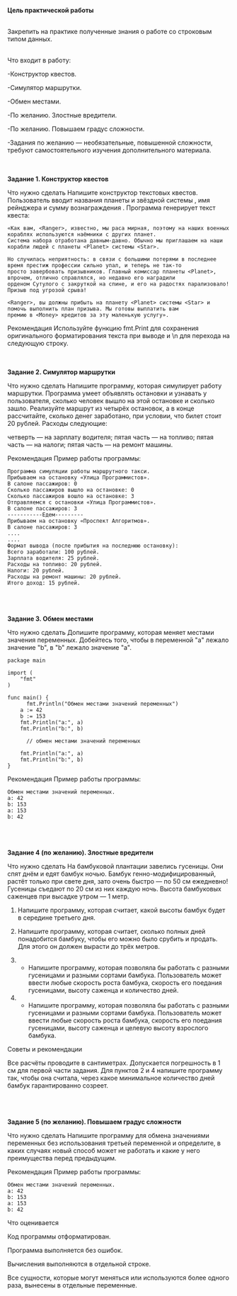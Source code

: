 <b>Цель практической работы</b>
<br>
<br>

Закрепить на практике полученные знания о работе со строковым типом данных.
<br>
<br>


Что входит в работу:

-Конструктор квестов.

-Симулятор маршрутки.

-Обмен местами.

-По желанию. Злостные вредители.

-По желанию. Повышаем градус сложности.

-Задания по желанию — необязательные, повышенной сложности, требуют самостоятельного изучения дополнительного материала.
<br>
<br>
<br>

<b>Задание 1. Конструктор квестов</b>


Что нужно сделать
Напишите конструктор текстовых квестов. Пользователь вводит названия планеты <Planet> и звёздной системы <Star>, имя рейнджера <Ranger> и сумму вознаграждения <Money>. Программа генерирует текст квеста:
```
«Как вам, <Ranger>, известно, мы раса мирная, поэтому на наших военных кораблях используются наёмники с других планет. 
Система набора отработана давным-давно. Обычно мы приглашаем на наши корабли людей с планеты <Planet> системы <Star>.

Но случилась неприятность: в связи с большими потерями в последнее время престиж профессии сильно упал, и теперь не так-то
просто завербовать призывников. Главный комиссар планеты <Planet>, впрочем, отлично справлялся, но недавно его наградили
орденом Сутулого с закруткой на спине, и его на радостях парализовало! Призыв под угрозой срыва!

<Ranger>, вы должны прибыть на планету <Planet> системы <Star> и помочь выполнить план призыва. Мы готовы выплатить вам
премию в <Money> кредитов за эту маленькую услугу».
```


Рекомендация
Используйте функцию fmt.Print для сохранения оригинального форматирования текста при выводе и \n для перехода на следующую строку.
<br><br><br>


<b>Задание 2. Симулятор маршрутки</b>


Что нужно сделать
Напишите программу, которая симулирует работу маршрутки. Программа умеет объявлять остановки и узнавать у пользователя, сколько человек вышло на этой остановке и сколько зашло. Реализуйте маршрут из четырёх остановок, а в конце рассчитайте, сколько денег заработано, при условии, что билет стоит 20 рублей. Расходы следующие:

четверть — на зарплату водителя;
пятая часть — на топливо;
пятая часть — на налоги;
пятая часть — на ремонт машины.


Рекомендация
Пример работы программы:
```
Программа симуляции работы маршрутного такси.
Прибываем на остановку «Улица Программистов».
В салоне пассажиров: 0
Сколько пассажиров вышло на остановке: 0
Сколько пассажиров вошло на остановке: 3
Отправляемся с остановки «Улица Программистов».
В салоне пассажиров: 3
-----------Едем---------
Прибываем на остановку «Проспект Алгоритмов».
В салоне пассажиров: 3
....
....
Формат вывода (после прибытия на последнюю остановку):
Всего заработали: 100 рублей.
Зарплата водителя: 25 рублей.
Расходы на топливо: 20 рублей.
Налоги: 20 рублей.
Расходы на ремонт машины: 20 рублей.
Итого доход: 15 рублей.
```
<br><br><br>
<b>Задание 3. Обмен местами</b>


Что нужно сделать
Допишите программу, которая меняет местами значения переменных. Добейтесь того, чтобы в переменной "a" лежало значение "b", в "b" лежало значение "a".
```
package main

import (
    "fmt"
)

func main() {
      fmt.Println("Обмен местами значений переменных")
    a := 42
    b := 153
    fmt.Println("a:", a)
    fmt.Println("b:", b)

      // обмен местами значений переменных

    fmt.Println("a:", a)
    fmt.Println("b:", b)
}
```

Рекомендация
Пример работы программы:
```
Обмен местами значений переменных.
a: 42
b: 153
a: 153
b: 42
```
<br><br><br>
<b>Задание 4 (по желанию). Злостные вредители</b>


Что нужно сделать
На бамбуковой плантации завелись гусеницы. Они спят днём и едят бамбук ночью. Бамбук генно-модифицированный, растёт только при свете дня, 
зато очень быстро — по 50 см ежедневно! Гусеницы съедают по 20 см из них каждую ночь. Высота бамбуковых саженцев при высадке утром — 1 метр.


1. Напишите программу, которая считает, какой высоты бамбук будет в середине третьего дня.

2. Напишите программу, которая считает, сколько полных дней понадобится бамбуку, чтобы его можно было срубить и продать. Для этого он должен вырасти до трёх метров.

3. * Напишите программу, которая позволяла бы работать с разными гусеницами и разными сортами бамбука. Пользователь может ввести любые скорость роста бамбука, скорость его поедания гусеницами, высоту саженца и количество дней.

4. * Напишите программу, которая позволяла бы работать с разными гусеницами и разными сортами бамбука. Пользователь может ввести любые скорость роста бамбука, скорость его поедания гусеницами, высоту саженца и целевую высоту взрослого бамбука.



Советы и рекомендации

Все расчёты проводите в сантиметрах.
Допускается погрешность в 1 см для первой части задания.
Для пунктов 2 и 4 напишите программу так, чтобы она считала, через какое минимальное количество дней бамбук гарантированно созреет.

<br><br><br>
<b>Задание 5 (по желанию). Повышаем градус сложности</b>


Что нужно сделать
Напишите программу для обмена значениями переменных без использования третьей переменной и определите, в каких случаях новый способ может не работать и какие у него преимущества перед предыдущим.



Рекомендация
Пример работы программы:
```
Обмен местами значений переменных.
a: 42
b: 153
a: 153
b: 42
```

Что оценивается
    
Код программы отформатирован.

Программа выполняется без ошибок.

Вычисления выполняются в отдельной строке.

Все сущности, которые могут меняться или используются более одного раза, вынесены в отдельные переменные.
